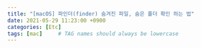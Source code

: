 ```yaml
---
title: "[macOS] 파인더(finder) 숨겨진 파일, 숨은 폴더 확인 하는 법"
date: 2021-05-29 11:23:00 +0900
categories: [Etc]
tags: [mac]     # TAG names should always be lowercase
---
```

<script>
//const request = new XMLHttpRequest();
//const url = 'https://github.com/lyw1217/TIL/blob/main/Linux/tar_%EB%AA%85%EB%A0%B9%EC%96%B4_%EC%82%AC%EC%9A%A9%EB%B2%95.md';
//console.log(url);
//request.open('GET', url, true);
//request.onload = function () {
//    console.log("HERE");
//    var htmlText = request.responseText;
//    console.log(htmlText);
//
//    const readme = request.getElementById('readme');
//    const content = document.getElementsByClassName('post-content');
//    let new_Tag = document.createElement('div');
//
//    new_Tag.setAttribute('id', 'blog_contents');
//    new_Tag.innerHTML = readme;
//    content.appendChild(new_Tag);
//}
//request.send( null );

const myRequest = new Request('https://github.com/lyw1217/TIL/blob/main/Linux/tar_%EB%AA%85%EB%A0%B9%EC%96%B4_%EC%82%AC%EC%9A%A9%EB%B2%95.md');   
    fetch(myRequest, {
      mode: 'cors'
    })
    .then(response => console.log(response));
</script>